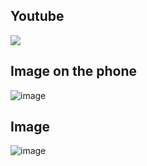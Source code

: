 ## Youtube
[![](https://img.youtube.com/vi/qYJaCyGmMw8/0.jpg)](https://youtu.be/qYJaCyGmMw8)

## Image on the phone
![image](https://github.com/vhtu/Flask-streaming-face-detection/blob/master/img/Screenshot_20191118-140037.png)

## Image
![image](https://github.com/vhtu/Flask-streaming-face-detection/blob/master/img/webcamstream.png)